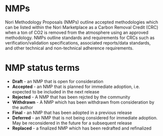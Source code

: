 # NMPs
Nori Methodology Proposals (NMPs) outline accepted methodologies which can be listed within the Nori Marketplace as a Carbon Removal Credit (CRC) when a ton of CO2 is removed from the atmosphere using an approved methodology. NMPs outline standards and requirements for CRCs such as verification/validation specifications, associated reports/data standards, and other technical and non-technical adherence requirements.

# NMP status terms
* **Draft** - an NMP that is open for consideration
* **Accepted** - an NMP that is planned for immediate adoption, i.e. expected to be included in the next release
* **Rejected** - A NMP that has been rejcted by the community 
* **Withdrawn** - A NMP which has been withdrawn from consideration by the author
* **Final** - an NMP that has been adopted in a previous release
* **Deferred** - an NMP that is not being considered for immediate adoption. May be reconsidered in the future for a subsequent release
* **Replaced** - a finalized NMP which has been redrafted and refinalized
